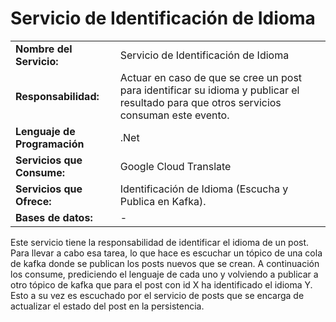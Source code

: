 # Servicio de Identificación de Idioma

|||
|-|-|
|**Nombre del Servicio:**|Servicio de Identificación de Idioma|
|**Responsabilidad:**|Actuar en caso de que se cree un post para identificar su idioma y publicar el resultado para que otros servicios consuman este evento.|
|**Lenguaje de Programación**|.Net|
|**Servicios que Consume:**|Google Cloud Translate|
|**Servicios que Ofrece:**|Identificación de Idioma (Escucha y Publica en Kafka).|
|**Bases de datos:**|-|

Este servicio tiene la responsabilidad de identificar el idioma de un post. Para llevar a cabo esa tarea, lo que hace es escuchar un tópico de una cola de kafka donde se publican los posts nuevos que se crean. A continuación los consume, prediciendo el lenguaje de cada uno y volviendo a publicar a otro tópico de kafka que para el post con id X ha identificado el idioma Y. Esto a su vez es escuchado por el servicio de posts que se encarga de actualizar el estado del post en la persistencia.